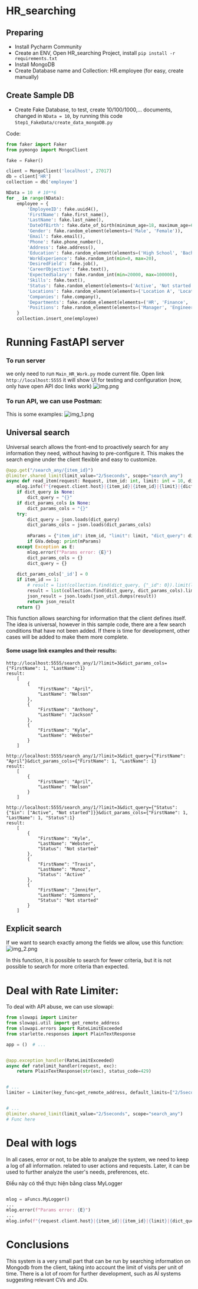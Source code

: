 # HR_searching

## Preparing

- Install Pycharm Community
- Create an ENV, Open HR_searching Project, install `pip install -r requirements.txt`
- Install MongoDB
- Create Database name and Collection: HR.employee (for easy, create manually)

## Create Sample DB

- Create Fake Database, to test, create 10/100/1000,... documents, changed in `NData = 10`, by running this code `Step1_FakeData/create_data_mongoDB.py`

Code:

```python
from faker import Faker
from pymongo import MongoClient

fake = Faker()

client = MongoClient('localhost', 27017)
db = client['HR']
collection = db['employee']

NData = 10  # 10**6 
for _ in range(NData):
    employee = {
        'EmployeeID': fake.uuid4(),
        'FirstName': fake.first_name(),
        'LastName': fake.last_name(),
        'DateOfBirth': fake.date_of_birth(minimum_age=18, maximum_age=65).isoformat(),
        'Gender': fake.random_element(elements=('Male', 'Female')),
        'Email': fake.email(),
        'Phone': fake.phone_number(),
        'Address': fake.address(),
        'Education': fake.random_element(elements=('High School', 'Bachelor', 'Master', 'PhD')),
        'WorkExperience': fake.random_int(min=0, max=20),
        'DesiredField': fake.job(),
        'CareerObjective': fake.text(),
        'ExpectedSalary': fake.random_int(min=20000, max=100000),
        'Skills': fake.text(),
        'Status': fake.random_element(elements=('Active', 'Not started', 'Terminated')),
        'Locations': fake.random_element(elements=('Location A', 'Location B', 'Location C')),
        'Companies': fake.company(),
        'Departments': fake.random_element(elements=('HR', 'Finance', 'IT', 'Marketing')),
        'Positions': fake.random_element(elements=('Manager', 'Engineer', 'Analyst', 'Specialist'))
    }
    collection.insert_one(employee)
```

# Running FastAPI server

### To run server

we only need to run `Main_HR_Work.py` mode current file.
Open link `http://localhost:5555` it will show UI for testing and configuration (now, only have open API doc links work)
![img.png](__App_data%2Fimages%2Fimg.png)

### To run API, we can use Postman:

This is some examples:
![img_1.png](__App_data%2Fimages%2Fimg_1.png)

## Universal search

Universal search allows the front-end to proactively search for any information they need, without having to pre-configure it.
This makes the search engine under the client flexible and easy to customize.

```python
@app.get("/search_any/{item_id}")
@limiter.shared_limit(limit_value="2/5seconds", scope="search_any")
async def read_item(request: Request, item_id: int, limit: int = 10, dict_query: str = None, dict_params_cols: str = None):
    mlog.info(f"{request.client.host}|{item_id}|{item_id}|{limit}|{dict_query}|{dict_params_cols}")
    if dict_query is None:
        dict_query = "{}"
    if dict_params_cols is None:
        dict_params_cols = "{}"
    try:
        dict_query = json.loads(dict_query)
        dict_params_cols = json.loads(dict_params_cols)
        
        mParams = {"item_id": item_id, "limit": limit, "dict_query": dict_query, "dict_params": dict_params_cols}
        if GVa.debug: print(mParams)
    except Exception as E:
        mlog.error(f"Params error: {E}")
        dict_params_cols = {}
        dict_query = {}
    
    dict_params_cols['_id'] = 0
    if item_id == 1:
        # result = list(collection.find(dict_query, {"_id": 0}).limit(limit))
        result = list(collection.find(dict_query, dict_params_cols).limit(limit))
        json_result = json.loads(json_util.dumps(result))
        return json_result
    return {}

```

This function allows searching for information that the client defines itself. The idea is universal, however in this sample code, there are a few search conditions that have not been added. If there is time for development, other cases will be added to make them more complete.

#### Some usage link examples and their results:

```
http://localhost:5555/search_any/1/?limit=3&dict_params_cols={"FirstName": 1, "LastName":1}
result:
    [
        {
            "FirstName": "April",
            "LastName": "Nelson"
        },
        {
            "FirstName": "Anthony",
            "LastName": "Jackson"
        },
        {
            "FirstName": "Kyle",
            "LastName": "Webster"
        }
    ]
```

```
http://localhost:5555/search_any/1/?limit=3&dict_query={"FirstName": "April"}&dict_params_cols={"FirstName": 1, "LastName": 1}
result:
    [
        {
            "FirstName": "April",
            "LastName": "Nelson"
        }
    ]
```

```
http://localhost:5555/search_any/1/?limit=3&dict_query={"Status": {"$in": ["Active", "Not started"]}}&dict_params_cols={"FirstName": 1, "LastName": 1, "Status":1}
result:
    [
        {
            "FirstName": "Kyle",
            "LastName": "Webster",
            "Status": "Not started"
        },
        {
            "FirstName": "Travis",
            "LastName": "Munoz",
            "Status": "Active"
        },
        {
            "FirstName": "Jennifer",
            "LastName": "Simmons",
            "Status": "Not started"
        }
    ]
```

## Explicit search
If we want to search exactly among the fields we allow, use this function:
![img_2.png](__App_data%2Fimages%2Fimg_2.png)

In this function, it is possible to search for fewer criteria, but it is not possible to search for more criteria than expected.

# Deal with Rate Limiter:

To deal with API abuse, we can use slowapi:

```python
from slowapi import Limiter
from slowapi.util import get_remote_address
from slowapi.errors import RateLimitExceeded
from starlette.responses import PlainTextResponse

app = ()  # ...


@app.exception_handler(RateLimitExceeded)
async def ratelimit_handler(request, exc):
    return PlainTextResponse(str(exc), status_code=429)


# ...
limiter = Limiter(key_func=get_remote_address, default_limits=["2/5seconds"])


# ...
@limiter.shared_limit(limit_value="2/5seconds", scope="search_any")
# Func here

```
# Deal with logs

In all cases, error or not, to be able to analyze the system, we need to keep a log of all information.
related to user actions and requests. Later, it can be used to further analyze the user's needs, preferences, etc.

Điều này có thể thực hiện bằng class MyLogger

```python

mlog = aFuncs.MyLogger()
...
mlog.error(f"Params error: {E}")
...
mlog.info(f"{request.client.host}|{item_id}|{item_id}|{limit}|{dict_query}|{dict_params_cols}")

```
# Conclusions 
This system is a very small part that can be run by searching information on Mongodb from the client, taking into account the limit of visits per unit of time.
There is a lot of room for further development, such as AI systems suggesting relevant CVs and JDs.
